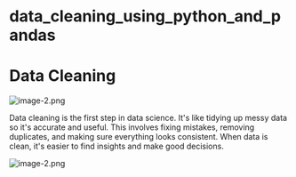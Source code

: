 # data_cleaning_using_python_and_pandas

# Data Cleaning

![image-2.png](attachment:image-2.png)

Data cleaning is the first step in data science. It's like tidying up messy data so it's accurate and useful. This involves fixing mistakes, removing duplicates, and making sure everything looks consistent. When data is clean, it's easier to find insights and make good decisions.


![image-2.png](attachment:image-2.png)
